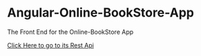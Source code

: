 # Angular-Online-BookStore-App

The Front End for the Online-BookStore App

[Click Here to go to its Rest Api](https://github.com/oumarhadrami/Online-BookStore-Rest-Api)
